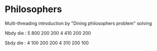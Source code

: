 # Philosophers
Multi-threading introduction by "Dining philosophers problem" solving

Nbdy die :
 5 800 200 200
 4 410 200 200

 Sbdy die :
 4 100 200 200
 4 310 200 100
